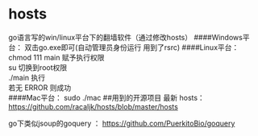 # hosts
go语言写的win/linux平台下的翻墙软件（通过修改hosts） 
####Windows平台：
双击go.exe即可(自动管理员身份运行 用到了rsrc)
####Linux平台：
chmod 111 main  赋予执行权限<br>
su 切换到root权限<br>
./main 执行<br>
若无 ERROR 则成功<br>
####Mac平台：
sudo ./mac
##用到的开源项目
最新 hosts： https://github.com/racaljk/hosts/blob/master/hosts

go下类似jsoup的goquery ：  https://github.com/PuerkitoBio/goquery
